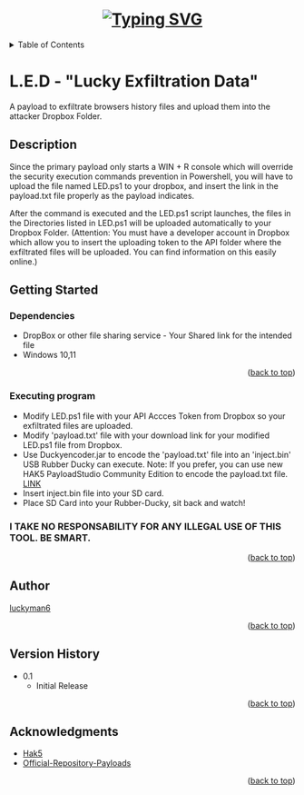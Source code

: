 <h1 align="center">
  <a href="https://git.io/typing-svg"><img src="https://readme-typing-svg.demolab.com?font=Fira+Code&pause=1000&width=435&lines=%22LED%22+-+Lucky+Exfiltration+Data+😈" alt="Typing SVG" /></a>
</h1>

<!-- TABLE OF CONTENTS -->
<details>
  <summary>Table of Contents</summary>
  <ol>
    <li><a href="#Description">Description</a></li>
    <li><a href="#getting-started">Getting Started</a></li>
    <li><a href="#Contributing">Contributing</a></li>
    <li><a href="#Version-History">Version History</a></li>
    <li><a href="#Acknowledgments">Acknowledgments</a></li>
  </ol>
</details>

# L.E.D - "Lucky Exfiltration Data"

A payload to exfiltrate browsers history files and upload them into the attacker Dropbox Folder.

## Description

Since the primary payload only starts a WIN + R console which will override the security execution commands prevention in Powershell, you will have to upload the file named LED.ps1 to your dropbox, and insert the link in the payload.txt file properly as the payload indicates.

After the command is executed and the LED.ps1 script launches, the files in the Directories listed in LED.ps1 will be uploaded automatically to your Dropbox Folder.
(Attention: You must have a developer account in Dropbox which allow you to insert the uploading token to the API folder where the exfiltrated files will be uploaded.
You can find information on this easily online.)

## Getting Started

### Dependencies

* DropBox or other file sharing service - Your Shared link for the intended file
* Windows 10,11

<p align="right">(<a href="#top">back to top</a>)</p>

### Executing program

* Modify LED.ps1 file with your API Accces Token from Dropbox so your exfiltrated files are uploaded.
* Modify 'payload.txt' file with your download link for your modified LED.ps1 file from Dropbox.
* Use Duckyencoder.jar to encode the 'payload.txt' file into an 'inject.bin' USB Rubber Ducky can execute.
  Note: If you prefer, you can use new HAK5 PayloadStudio Community Edition to encode the payload.txt file. <a href="https://payloadstudio.com/community/">LINK</a>
* Insert inject.bin file into your SD card.
* Place SD Card into your Rubber-Ducky, sit back and watch!
  
### I TAKE NO RESPONSABILITY FOR ANY ILLEGAL USE OF THIS TOOL. BE SMART. 

<p align="right">(<a href="#top">back to top</a>)</p>

## Author

<a href="https://github.com/luckyman6">luckyman6</a>

<p align="right">(<a href="#top">back to top</a>)</p>

## Version History

* 0.1
    * Initial Release

<p align="right">(<a href="#top">back to top</a>)</p>

<!-- ACKNOWLEDGMENTS -->
## Acknowledgments

* [Hak5](https://hak5.org/)
* [Official-Repository-Payloads](https://github.com/hak5/usbrubberducky-payloads)

<p align="right">(<a href="#top">back to top</a>)</p>
